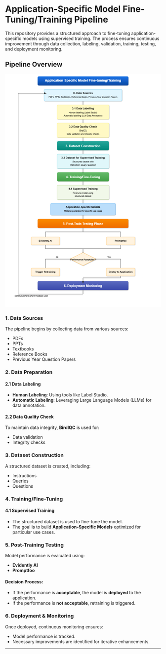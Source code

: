 # Application-Specific Model Fine-Tuning/Training Pipeline

This repository provides a structured approach to fine-tuning application-specific models using supervised training. The process ensures continuous improvement through data collection, labeling, validation, training, testing, and deployment monitoring.

## Pipeline Overview

![Application Fine-Tuning Pipeline](images/application-finetuning-pipeline.png)

### 1. Data Sources
The pipeline begins by collecting data from various sources:
- PDFs
- PPTs
- Textbooks
- Reference Books
- Previous Year Question Papers

### 2. Data Preparation
#### 2.1 Data Labeling
- **Human Labeling**: Using tools like Label Studio.
- **Automatic Labeling**: Leveraging Large Language Models (LLMs) for data annotation.

#### 2.2 Data Quality Check
To maintain data integrity, **BirdIQC** is used for:
- Data validation
- Integrity checks

### 3. Dataset Construction
A structured dataset is created, including:
- Instructions
- Queries
- Questions

### 4. Training/Fine-Tuning
#### 4.1 Supervised Training
- The structured dataset is used to fine-tune the model.
- The goal is to build **Application-Specific Models** optimized for particular use cases.

### 5. Post-Training Testing
Model performance is evaluated using:
- **Evidently AI**
- **Promptfoo**

#### Decision Process:
- If the performance is **acceptable**, the model is **deployed** to the application.
- If the performance is **not acceptable**, retraining is triggered.

### 6. Deployment & Monitoring
Once deployed, continuous monitoring ensures:
- Model performance is tracked.
- Necessary improvements are identified for iterative enhancements.

---